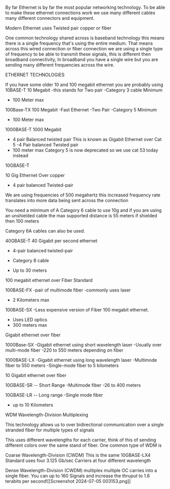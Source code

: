 

By far Ethernet is by far the most popular networking technology. To be able to make these ethernet connections work we use many different cables many different connectors and equipment. 

Modern Ethernet uses Twisted pair copper or fiber

One common technology shared across is baseband technology this means there is a single frequency that's using the entire medium. That means across this wired connection or fiber connection we are using a single type of frequency to be able to transmit these signals, this is different then broadband connectivity, In broadband you have a single wire but you are sending many different frequencies across the wire.



ETHERNET TECHNOLOGIES

If you have some older 10 and 100 megabit ethernet you are probably using
10BASE-T 
10 Megabit
-this stands for Two pair
-Category 3 cable Minimum
- 100 Meter max






100Base-TX
100 Megabit
-Fast Ethernet
-Two Pair
-Category 5 Minimum 
- 100 Meter max




1000BASE-T
1000 Megabit 
- 4 pair Balanced twisted pair
This is known as Gigabit Ethernet over Cat 5
-4 Pair balanced Twisted pair
- 100 meter max
Category 5 is now deprecated so we use cat 53 today instead







10GBASE-T

10 Gig Ethernet Over copper
- 4 pair balanced Twisted-pair

We are using frequencies of 500 megahertz this increased frequency rate translates into more data being sent across the connection 

You need a minimum of A Category 6 cable to use 10g and if you are using an unshielded cable the max supported distance is 55 meters if shielded then 100 meters


Category 6A cables can also be used.






40GBASE-T
40 Gigabit per second ethernet
- 4-pair balanced twisted-pair

- Category 8 cable
- Up to 30 meters 





100 megabit ethernet over Fiber Standard

100BASE-FX
-pair of multimode fiber
-commonly uses laser 
- 2 Kilometers max 




100BASE-SX
-Less expensive version of Fiber 100 megabit ethernet.
- Uses LED optics
- 300 meters max





Gigabit ethernet over fiber

1000Base-SX
-Gigabit ethernet using short wavelength laser
-Usually over multi-mode fiber
-220 to 550 meters depending on fiber



1000BASE-LX
-Gigabit ethernet using long wavelength laser
-Multimode fiber to 550 meters
-Single-mode fiber to 5 kilometers 









10 Gigabit ethernet over fiber

10GBASE-SR -- Short Range
-Multimode fiber
-26 to 400 meters


10GBASE-LR -- Long range
-Single mode fiber 
- up to 10 Kilometers 







WDM 
Wavelength-Division Multiplexing

This technology allows us to over bidirectional communication over a single stranded fiber for multiple types of signals 

This uses different wavelengths for each carrier, think of this of sending different colors over the same stand of fiber. One common type of WDM is 

Coarse Wavelength-Division (CWDM)  This is the same 10GBASE-LX4 Standard uses four 3.125 Gb/sec Carriers at four different wavelength

Dense Wavelength-Division (CWDM)  multiplex multiple OC carries into a single fiber. You can up to 160 Signals and increase the thruput to 1.6 terabits per second![[Screenshot 2024-07-05 003153.png]]




